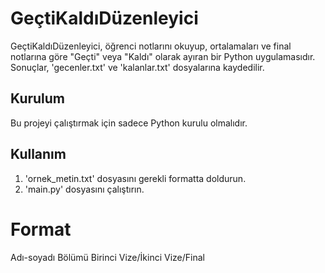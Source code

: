 # GeçtiKaldıDüzenleyici

GeçtiKaldıDüzenleyici, öğrenci notlarını okuyup, ortalamaları ve final notlarına göre "Geçti" veya "Kaldı" olarak ayıran bir Python uygulamasıdır. Sonuçlar, 'gecenler.txt' ve 'kalanlar.txt' dosyalarına kaydedilir.

## Kurulum

Bu projeyi çalıştırmak için sadece Python kurulu olmalıdır.

## Kullanım

1. 'ornek_metin.txt' dosyasını gerekli formatta doldurun.
2. 'main.py' dosyasını çalıştırın.

# Format

Adı-soyadı Bölümü Birinci Vize/İkinci Vize/Final
